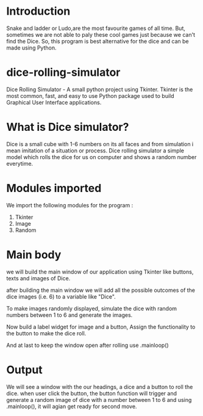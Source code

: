 # Introduction 
Snake and ladder or Ludo,are the most favourite games of all time. But, sometimes we are not able to paly these cool games just because we can't find the Dice. So, this program is best alternative for the dice and can be made using Python.

# dice-rolling-simulator
Dice Rolling Simulator - A small python project using Tkinter. Tkinter is the most common, fast, and easy to use Python package used to build Graphical User Interface applications. 

# What is Dice simulator?
Dice is a small cube with 1-6 numbers on its all faces and from simulation i mean imitation of a situation or process. Dice rolling simulator a simple model which rolls the dice for us on computer and shows a random number everytime. 

# Modules imported
We import the following modules for the program : 
1. Tkinter
2. Image 
3. Random

# Main body
we will build the main window of our application using Tkinter like buttons, texts and images of Dice. 

after building the main window we will add all the possible outcomes of the dice images (i.e. 6) to a variable like "Dice". 

To make images randomly displayed, simulate the dice with random numbers between 1 to 6 and generate the images.

Now build a label widget for image and a button, Assign the functionality to the button to make the dice roll.

And at last to keep the window open after rolling use .mainloop()

# Output
We will see a window with the our headings, a dice and a button to roll the dice.
when user click the button, the button function will trigger and generate a random image of dice with a number between 1 to 6 and using .mainloop(), it will agian get ready for second move. 
